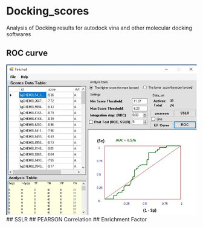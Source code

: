 # Docking_scores
Analysis of Docking results for autodock vina and other molecular docking softwares
## ROC curve 
<img src="https://github.com/amir1715/Docking_scores/blob/main/ROC.jpg" width="600">
## SSLR 
## PEARSON Correlation
## Enrichment Factor
